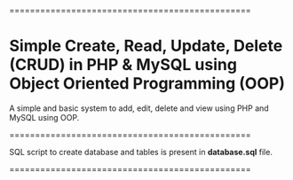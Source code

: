 ===============================================

Simple Create, Read, Update, Delete (CRUD) in PHP & MySQL using Object Oriented Programming (OOP)
===============================================


A simple and basic system to add, edit, delete and view using PHP and MySQL using OOP.

===============================================


SQL script to create database and tables is present in **database.sql** file.

===============================================
